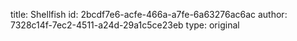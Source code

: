 title: Shellfish
id: 2bcdf7e6-acfe-466a-a7fe-6a63276ac6ac
author: 7328c14f-7ec2-4511-a24d-29a1c5ce23eb
type: original
